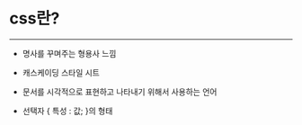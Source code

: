# css란?

---

- 명사를 꾸며주는 형용사 느낌
- 캐스케이딩 스타일 시트
- 문서를 시각적으로 표현하고 나타내기 위해서 사용하는 언어

- 선택자 { 특성 : 값; }의 형태
